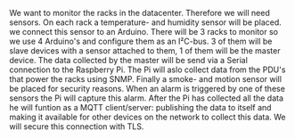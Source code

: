 We want to monitor the racks in the datacenter. Therefore we will need sensors. On each rack a temperature- and humidity sensor will be placed.
we connect this sensor to an Arduino. There will be 3 racks to monitor so we use 4 Arduino's and configure them as an I²C-bus. 3 of them will
be slave devices with a sensor attached to them, 1 of them will be the master device. The data collected by the master will be send via a Serial 
connection to the Raspberry Pi. The Pi will aslo collect data from the PDU's that power the racks using SNMP. Finally a smoke-
and motion sensor will be placed for security reasons. When an alarm is triggered by one of these sensors the Pi will capture this alarm.
After the Pi has collected all the data he will funtion as a MQTT client/server: publishing the data to itself and making it available for other
devices on the network to collect this data. We will secure this connection with TLS.
